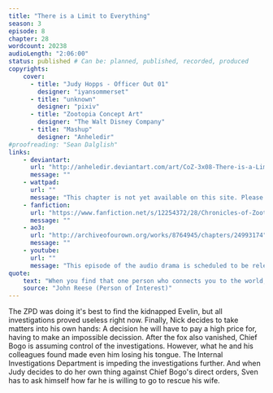 ```yaml
---
title: "There is a Limit to Everything"
season: 3
episode: 8
chapter: 28
wordcount: 20238
audioLength: "2:06:00"
status: published # Can be: planned, published, recorded, produced
copyrights:
    cover:
      - title: "Judy Hopps - Officer Out 01"
        designer: "iyansommerset"
      - title: "unknown"
        designer: "pixiv"
      - title: "Zootopia Concept Art"
        designer: "The Walt Disney Company"
      - title: "Mashup"
        designer: "Anheledir"
#proofreading: "Sean Dalglish"
links:
    - deviantart:
      url: "http://anheledir.deviantart.com/art/CoZ-3x08-There-is-a-Limit-to-Everything-Part-1-686301459"
      message: ""
    - wattpad:
      url: ""
      message: "This chapter is not yet available on this site. Please choose another hoster!"
    - fanfiction:
      url: "https://www.fanfiction.net/s/12254372/28/Chronicles-of-Zootopia"
      message: ""
    - ao3:
      url: "http://archiveofourown.org/works/8764945/chapters/24993174"
      message: ""
    - youtube:
      url: ""
      message: "This episode of the audio drama is scheduled to be released on Nov, 06 2017!"
quote:
    text: "When you find that one person who connects you to the world, you become someone different, someone better. When that person is taken from you, what do you become then?"
    source: "John Reese (Person of Interest)"
---
```

The ZPD was doing it's best to find the kidnapped Evelin, but all investigations proved useless right now. Finally, Nick decides to take matters into his own hands: A decision he will have to pay a high price for, having to make an impossible decission. After the fox also vanished, Chief Bogo is assuming control of the investigations. However, what he and his colleagues found made even him losing his tongue. The Internal Investigations Department is impeding the investigations further. And when Judy decides to do her own thing against Chief Bogo's direct orders, Sven has to ask himself how far he is willing to go to rescue his wife.
